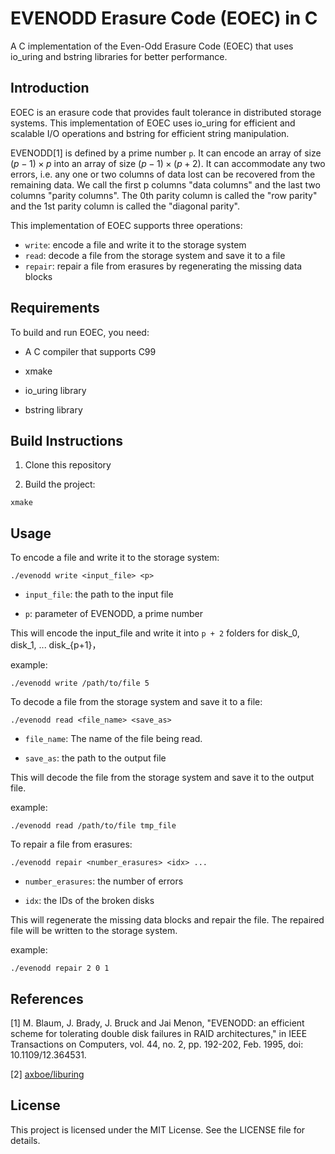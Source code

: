 # EVENODD Erasure Code (EOEC) in C

A C implementation of the Even-Odd Erasure Code (EOEC) that uses io_uring and bstring libraries for better performance.

## Introduction

EOEC is an erasure code that provides fault tolerance in distributed storage systems. This implementation of EOEC uses io_uring for efficient and scalable I/O operations and bstring for efficient string manipulation.

EVENODD[1] is defined by a prime number `p`. It can encode an array of size $(p-1) \times p$ into an array of size $(p-1) \times (p+2)$. It can accommodate any two errors, i.e. any one or two columns of data lost can be recovered from the remaining data. We call the first p columns "data columns" and the last two columns "parity columns". The 0th parity column is called the "row parity" and the 1st parity column is called the "diagonal parity".

This implementation of EOEC supports three operations:

- `write`: encode a file and write it to the storage system
- `read`: decode a file from the storage system and save it to a file
- `repair`: repair a file from erasures by regenerating the missing data blocks

## Requirements

To build and run EOEC, you need:

- A C compiler that supports C99
  
- xmake
  
- io_uring library
  
- bstring library
  

## Build Instructions

1. Clone this repository
  
2. Build the project:
  
  ```shell
  xmake
  ```
  

## Usage

To encode a file and write it to the storage system:

```shell
./evenodd write <input_file> <p>
```

- `input_file`: the path to the input file
  
- `p`: parameter of EVENODD, a prime number
  

This will encode the input_file and write it into `p + 2` folders for disk_0, disk_1, ... disk_{p+1}，

example:

```shell
./evenodd write /path/to/file 5
```

To decode a file from the storage system and save it to a file:

```shell
./evenodd read <file_name> <save_as>
```

- `file_name`: The name of the file being read.
  
- `save_as`: the path to the output file
  

This will decode the file from the storage system and save it to the output file.

example:

```shell
./evenodd read /path/to/file tmp_file
```

To repair a file from erasures:

```shell
./evenodd repair <number_erasures> <idx> ...
```

- `number_erasures`: the number of errors
  
- `idx`: the IDs of the broken disks
  

This will regenerate the missing data blocks and repair the file. The repaired file will be written to the storage system.

example:

```shell
./evenodd repair 2 0 1
```

## References

[1] M. Blaum, J. Brady, J. Bruck and Jai Menon, "EVENODD: an efficient scheme for tolerating double disk failures in RAID architectures," in IEEE Transactions on Computers, vol. 44, no. 2, pp. 192-202, Feb. 1995, doi: 10.1109/12.364531.

[2] [axboe/liburing](https://link.zhihu.com/?target=https%3A//github.com/axboe/liburing)

## License

This project is licensed under the MIT License. See the LICENSE file for details.
